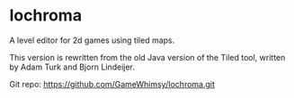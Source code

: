 Iochroma
========

A level editor for 2d games using tiled maps.

This version is rewritten from the old Java version of the Tiled tool, written
by Adam Turk and Bjorn Lindeijer.

Git repo: https://github.com/GameWhimsy/Iochroma.git
